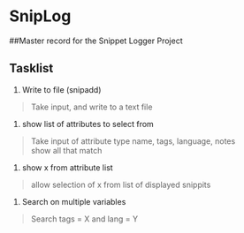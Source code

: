 # SnipLog
##Master record for the Snippet Logger Project

Tasklist  
---
1. Write to file (snipadd)  
>Take input, and write to a text file  
1. show list of attributes to select from  
>Take input of attribute type name, tags, language, notes  
>show all that match  
1. show x from attribute list  
>allow selection of x from list of displayed snippits  
1. Search on multiple variables  
>Search tags = X and lang = Y 
